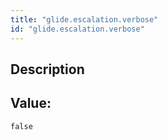 ```yaml
---
title: "glide.escalation.verbose"
id: "glide.escalation.verbose"
---
```

## Description



## Value: 
```
false
```